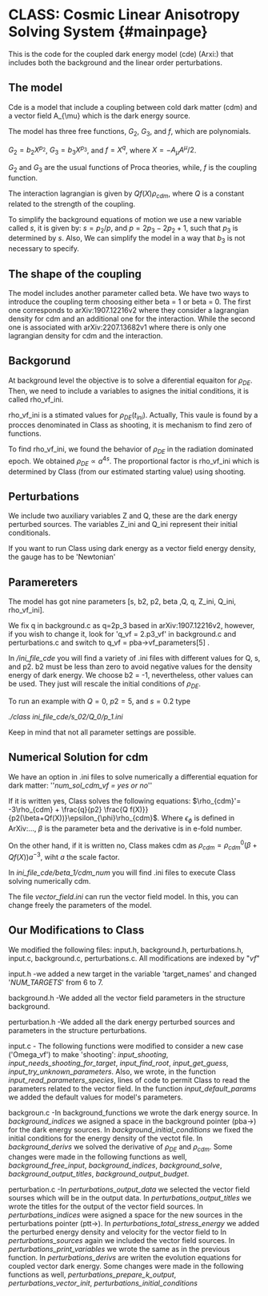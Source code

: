 CLASS: Cosmic Linear Anisotropy Solving System  {#mainpage}
==============================================


This is the code for the coupled dark energy model (cde) (Arxi:) that includes both the background and the linear order perturbations.

The model
---------------------------

Cde is a model that include a coupling between cold dark matter (cdm) and a vector field A_{\mu} which is the dark energy source. 

The model has three free functions, $G_{2}$, $G_{3}$, and $f$, which are polynomials. 
 
$G_{2} = b_{2}X^{p_{2}}$, $G_{3} = b_{3}X^{p_{3}}$, and $f = X^{q}$, where $X = -A_{\mu}A^{\mu}/2$. 

$G_{2}$ and $G_{3}$ are the usual functions of Proca theories, while, $f$ is the coupling function. 

The interaction lagrangian is given by $Q f(X)\rho_{cdm}$, where $Q$ is a constant related to the strength of the coupling. 

To simplify the background equations of motion we use a new variable called $s$, it is given by:  $s = p_{2}/p$,  and $p = 2p_{3}-2p_{2}+1$, such that $p_{3}$ is determined by $s$.
Also, We can simplify the model in a way that $b_{3}$ is not necessary to specify.


The shape of the coupling
-------------------------
The model includes another parameter called beta. We have two ways to introduce the coupling term choosing either beta = 1 or beta = 0. The first one corresponds to arXiv:1907.12216v2 where they consider a lagrangian density for cdm and an additional one for the interaction. While the second one is associated with arXiv:2207.13682v1 where there is only one lagrangian density for cdm and the interaction.  

Backgorund
-----------------------
At background level the objective is to solve a diferential equaiton for $\rho_{DE}$. Then, we need to include a variables to asignes the initial conditions, it is called rho_vf_ini. 

rho_vf_ini is a stimated values for $\rho_{DE}(t_{ini})$. Actually, This vaule is found by a procces denominated in Class as shooting, it is mechanism to find zero of functions.    


To find rho_vf_ini, we found the behavior of $\rho_{DE}$ in the radiation dominated epoch. We obtained $\rho_{DE} \propto a^{4s}$. The proportional factor is rho_vf_ini which is determined by Class (from our estimated starting value) using shooting. 



Perturbations
-----------------------
We include two auxiliary variables $\mathrm{Z}$ and $\mathrm{Q}$, these are the dark energy perturbed sources. The variables Z_ini and Q_ini represent their initial conditionals.  

If you want to run Class using dark energy as a vector field energy density, the gauge has to be 'Newtonian'


Paramereters
-----------------------
The model has got nine parameters [s, b2, p2, beta ,Q, q, Z_ini, Q_ini, rho_vf_ini].

We fix q in background.c as q=2p_3 based in arXiv:1907.12216v2, however, if you wish to change it, look for 'q_vf = 2.p3_vf' in background.c and perturbations.c and switch to
q_vf  =  pba->vf_parameters[5] .  

In _/ini_file_cde_ you will find a variety of .ini files with different values for Q, s, and p2. b2 must be less than zero to avoid negative values for the density energy of dark energy. We choose b2 = -1, nevertheless, other values can be used. They just will rescale the initial conditions of $\rho_{DE}$.


To run an example with $Q = 0$, $p2 = 5$, and $s=0.2$  type 

_./class ini_file_cde/s_02/Q_0/p_1.ini_ 

Keep in mind that not all parameter settings are possible.   


Numerical Solution for cdm
-------------------------------

We have an option in .ini files to solve numerically a differential equation for dark matter:
''_num_sol_cdm_vf = yes or no_''

If it is written yes, Class solves the following equations: $\rho_{cdm}'= -3\rho_{cdm} + \frac{q}{p2} \frac{Q f(X)}}{p2(\beta+Qf(X))}\epsilon_{\phi}\rho_{cdm}$.
Where $\epsilon_{\phi}$ is defined in ArXiv:..., $\beta$ is the parameter beta and the derivative is in e-fold number.

On the other hand, if it is written no, Class makes cdm as $\rho_{cdm} = \rho_{cdm}^{0}(\beta + Qf(X))a^{-3}$, wiht $a$ the scale factor. 


In _ini_file_cde/beta_1/cdm_num_ you will find .ini files to execute Class solving numerically cdm. 


The file _vector_field.ini_ can run the vector field model. In this, you can change freely the parameters of the model. 


Our Modifications to Class
----------------------

We modified the following files: input.h, background.h, perturbations.h, input.c, background.c, perturbations.c. All modifications are indexed by "_vf_" 


input.h -we added a new target in the variable 'target_names' and changed '_NUM_TARGETS_' from 6 to 7.  

background.h -We added all the vector field parameters in the structure background.

perturbation.h -We added all the dark energy perturbed sources and parameters in the structure perturbations.

input.c - The following functions were modified to consider a new case ('Omega_vf') to make 'shooting': _input_shooting_, _input_needs_shooting_for_target_, _input_find_root_, _input_get_guess_, _input_try_unknown_parameters_.
Also, we wrote, in the function _input_read_parameters_species_, lines of code to permit Class to read the parameters related to the vector field. In the function _input_default_params_ we added the default values for model's parameters.

backgroun.c -In background_functions we wrote the dark energy source. 
In _background_indices_ we asigned a space in the background pointer (pba->) for the dark energy sources. 
In _background_initial_conditions_ we fixed the initial conditions for the energy density of the vectot file. 
In _background_derivs_ we solved the derivative of $\rho_{DE}$ and $\rho_{cdm}$.
Some changes were made in the following functions as well, _background_free_input_, _background_indices_, _background_solve_, _background_output_titles_, _background_output_budget_.

perturbation.c -In _perturbations_output_data_ we selected the vector field sourses which will be in the output data.
In _perturbations_output_titles_ we wrote the titles for the output of the vector field sources. 
In _perturbations_indices_ were asigned a space for the new sources in the perturbations pointer (ptt->).
In _perturbations_total_stress_energy_ we added the perturbed energy density and velocity for the vector field to 
In _perturbations_sources_ again we included the vector field sources. 
In _perturbations_print_variables_ we wrote the same as in the previous function.
In _perturbations_derivs_ are writen the evolution equations for coupled vector dark energy.
Some changes were made in the following functions as well, _perturbations_prepare_k_output_, _perturbations_vector_init_, _perturbations_initial_conditions_